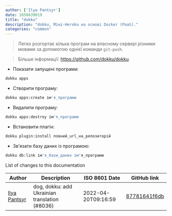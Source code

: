 ```yaml
---
author: ['Ilya Pantsyr']
date: 1650439019
title: "dokku"
description: "dokku, Міні-Heroku на основі Docker (PaaS)."
categories: "common"
---
```

> Легко розгортає кілька програм на власному сервері різними мовами за допомогою однієї команди `git-push`.

> Більше інформації: <https://github.com/dokku/dokku>.

- Показати запущені програми:

```bash
dokku apps
```

- Створити програму:

```bash
dokku apps:create ім'я_програми
```

- Видалити програму:

```bash
dokku apps:destroy ім'я_програми
```

- Встановити плагін:

```bash
dokku plugin:install повний_url_на_репозиторій
```

- Зв'язати базу даних із програмою:

```bash
dokku db:link ім'я_бази_даних ім'я_програми
```
List of changes to this documentation


Author | Description | ISO 8601 Date | GitHub link
------|-----|-----|-----
[Ilya Pantsyr](mailto:panilyau@gmail.com) | dog, dokku: add Ukrainian translation (#8036) | 2022-04-20T09:16:59 | [87781641f6db](https://github.com/tldr-pages/tldr/commit/87781641f6db3a24be43f38f158f1ed92aa1b26d)

